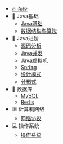 * [🔥 面经](面经/美团)
* 🍵 Java基础
	* [Java基础](java/一些知识点)
	* [数据结构与算法](数据结构/排序)
* 🍵 Java进阶
	* [源码分析](源码分析/hello)
	* [Java并发](java并发/并发)
	* [Java虚拟机](虚拟机/尚硅谷复习视频)
	* [Spring](框架/Spring基础)
	* [设计模式](设计模式/设计模式)
	* [分布式](分布式/kafka)
* 🐛 数据库
    * [MySQL](MySQL/mysql)
    * [Redis](Redis/Redis)
* 🕸️ 计算机网络
	* [网络协议](计算机网络/面试题汇总)
* 💻 操作系统
	* [操作系统](操作系统/概述)
